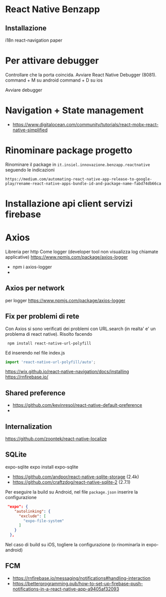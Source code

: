 # React Native Benzapp

## Installazione
i18n
react-navigation
paper

# Per attivare debugger
Controllare che la porta coincida. Avviare React Native Debugger (8081).
command + M su android
command + D su ios

Avviare debugger

# Navigation + State management
- https://www.digitalocean.com/community/tutorials/react-mobx-react-native-simplified

# Rinominare package progetto
Rinominare il package in `it.insiel.innovazione.benzapp.reactnative` seguendo le indicazioni

```
https://medium.com/automating-react-native-app-release-to-google-play/rename-react-native-apps-bundle-id-and-package-name-fabd74db66ca
```

# Installazione api client servizi firebase

# Axios
Libreria per http
Come logger (developer tool non visualizza log chiamate applicative)
https://www.npmjs.com/package/axios-logger
- npm i axios-logger
-
## Axios per network
per logger
https://www.npmjs.com/package/axios-logger


## Fix per problemi di rete
Con Axios si sono verificati dei problemi con URL.search (in realta' e' un problema di react native).
Risolto facendo

```text
 npm install react-native-url-polyfill
```

Ed inserendo nel file index.js

```typescript
import 'react-native-url-polyfill/auto';
```

https://wix.github.io/react-native-navigation/docs/installing
https://rnfirebase.io/

## Shared preference
- https://github.com/kevinresol/react-native-default-preference
-
## Internalization
https://github.com/zoontek/react-native-localize

## SQLite
expo-sqlite
expo install expo-sqlite
- https://github.com/andpor/react-native-sqlite-storage (2.4k)
- https://github.com/craftzdog/react-native-sqlite-2 (2.7.1)

Per eseguire la build su Android, nel file `package.json` inserire la configurazione

```json
 "expo": {
    "autolinking": {
      "exclude": [
        "expo-file-system"
      ]
    }
  },
```

Nel caso di build su iOS, togliere la configurazione (o rinominarla in expo-android)

## FCM
- https://rnfirebase.io/messaging/notifications#handling-interaction
- https://betterprogramming.pub/how-to-set-up-firebase-push-notifications-in-a-react-native-app-a9405af32093
